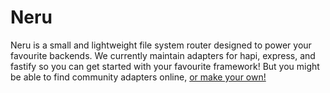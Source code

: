 # Neru

Neru is a small and lightweight file system router designed to power your favourite backends. We currently maintain adapters for hapi, express, and fastify so you can get started with your favourite framework! But you might be able to find community adapters online, [or make your own!](#)
